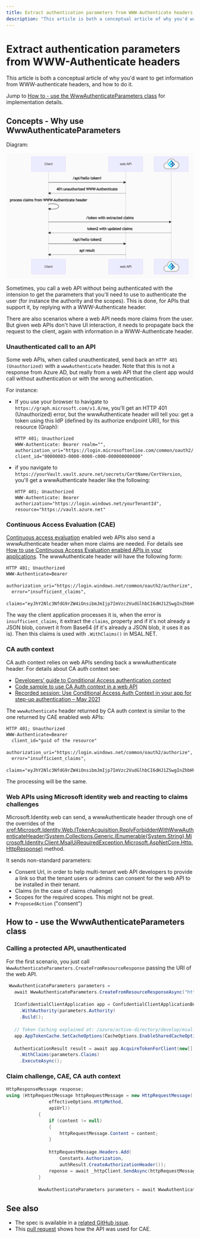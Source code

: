 ```yaml
---
title: Extract authentication parameters from WWW-Authenticate headers
description: "This article is both a conceptual article of why you'd want to get information from WWW-authenticate headers, and how to do it."
---
```


# Extract authentication parameters from WWW-Authenticate headers

This article is both a conceptual article of why you'd want to get information from WWW-authenticate headers, and how to do it.

Jump to [How to - use the WwwAuthenticateParameters class](#how-to---use-the-wwwauthenticateparameters-class) for implementation details.

## Concepts - Why use WwwAuthenticateParameters

Diagram:

![Flow between web API and a client](../media/auth-parameters-diagram.png)

Sometimes, you call a web API without being authenticated with the intension to get the parameters that you'll need to use to authenticate the user (for instance the authority and the scopes). This is done, for APIs that support it, by replying with a WWW-Authenticate header.

There are also scenarios where a web API needs more claims from the user. But given web APIs don't have UI interaction, it needs to propagate back the request to the client, again with information in a WWW-Authenticate header.

### Unauthenticated call to an API

Some web APIs, when called unauthenticated, send back an `HTTP 401 (Unauthorized)` with a `wwwAuthenticate` header. Note that this is not a response from Azure AD, but really from a web API that the client app would call without authentication or with the wrong authentication.

For instance:

- If you use your browser to havigate to `https://graph.microsoft.com/v1.0/me`, you'll get an HTTP 401 (Unauthorized) error, but the wwwAuthenticate header will tell you: get a token using this IdP (defined by its authorize endpoint URI), for this resource (Graph):

  ```text
  HTTP 401; Unauthorized
  WWW-Authenticate: Bearer realm="", authorization_uri="https://login.microsoftonline.com/common/oauth2/authorize", client_id="00000003-0000-0000-c000-000000000000"
  ```

- if you navigate to `https://yourVault.vault.azure.net/secrets/CertName/CertVersion`, you'll get a wwwAuthenticate header like the following:

  ```text
  HTTP 401; Unauthorized
  WWW-Authenticate: Bearer authorization="https://login.windows.net/yourTenantId", resource="https://vault.azure.net"
  ```

### Continuous Access Evaluation (CAE)

[Continuous access evaluation](/azure/active-directory/conditional-access/concept-continuous-access-evaluation) enabled web APIs also send a wwwAuthenticate header when more claims are needed. For details see [How to use Continuous Access Evaluation enabled APIs in your applications](/azure/active-directory/develop/app-resilience-continuous-access-evaluation). The wwwAuthenticate header will have the following form:

```text
HTTP 401; Unauthorized
WWW-Authenticate=Bearer
  authorization_uri="https://login.windows.net/common/oauth2/authorize",
  error="insufficient_claims",
  claims="eyJhY2Nlc3NfdG9rZW4iOnsibmJmIjp7ImVzc2VudGlhbCI6dHJ1ZSwgInZhbHVlIjoiMTYwNDEwNjY1MSJ9fX0="
```

The way the client application processes it is, when the error is `insufficient_claims`, it extract the `claims`, property and if it's not already a JSON blob, convert it from Base64 (if it's already a JSON blob, it uses it as is). Then this claims is used with `.WithClaims()` in MSAL.NET.

### CA auth context

CA auth context relies on web APIs sending back a wwwAuthenticate header. For details about CA auth context see:

- [Developers’ guide to Conditional Access authentication context](/azure/active-directory/develop/developer-guide-conditional-access-authentication-context)
- [Code sample to use CA Auth context in a web API](https://github.com/Azure-Samples/ms-identity-ca-auth-context/blob/main/README.md)
- [Recorded session: Use Conditional Access Auth Context in your app for step-up authentication – May 2021](https://www.youtube.com/watch?v=_iO7CfoktTY)

The `wwwAuthenticate` header returned by CA auth context is similar to the one returned by CAE enabled web APIs:

```text
HTTP 401; Unauthorized
WWW-Authenticate=Bearer
  client_id="guid of the resource"
  authorization_uri="https://login.windows.net/common/oauth2/authorize",
  error="insufficient_claims",
  claims="eyJhY2Nlc3NfdG9rZW4iOnsibmJmIjp7ImVzc2VudGlhbCI6dHJ1ZSwgInZhbHVlIjoiMTYwNDEwNjY1MSJ9fX0="
```

The processing will be the same.

### Web APIs using Microsoft identity web and reacting to claims challenges

Microsoft.Identity.web can send, a wwwAuthenticate header through one of the overrides of the <xref:Microsoft.Identity.Web.ITokenAcquisition.ReplyForbiddenWithWwwAuthenticateHeader(System.Collections.Generic.IEnumerable{System.String},Microsoft.Identity.Client.MsalUiRequiredException,Microsoft.AspNetCore.Http.HttpResponse)> method.

It sends non-standard parameters:

- Consent Url, in order to help multi-tenant web API developers to provide a link so that the tenant users or admins can consent for the web API to be installed in their tenant.
- Claims (in the case of claims challenge)
- Scopes for the required scopes. This might not be great.
- `ProposedAction` ("consent")

## How to - use the WwwAuthenticateParameters class

### Calling a protected API, unauthenticated

For the first scenario, you just call `WwwAuthenticateParameters.CreateFromResourceResponse` passing the URI of the web API.

```csharp
 WwwAuthenticateParameters parameters = 
   await WwwAuthenticateParameters.CreateFromResourceResponseAsync("https://yourVault.vault.azure.net/secrets/secret/version");

   IConfidentialClientApplication app = ConfidentialClientApplicationBuilder.Create(clientId)
     .WithAuthority(parameters.Authority)     
     .Build();

   // Token Caching explained at: /azure/active-directory/develop/msal-net-token-cache-serialization
   app.AppTokenCache.SetCacheOptions(CacheOptions.EnableSharedCacheOptions);

   AuthenticationResult result = await app.AcquireTokenForClient(new[] {"you_should_know_the_scope_in_advance")
     .WithClaims(parameters.Claims)
     .ExecuteAsync();
```

### Claim challenge, CAE, CA auth context

```csharp
HttpResponseMessage response;
using (HttpRequestMessage httpRequestMessage = new HttpRequestMessage(
                effectiveOptions.HttpMethod,
                apiUrl))
            {
                if (content != null)
                {
                    httpRequestMessage.Content = content;
                }

                httpRequestMessage.Headers.Add(
                    Constants.Authorization,
                    authResult.CreateAuthorizationHeader());
                reponse = await _httpClient.SendAsync(httpRequestMessage).ConfigureAwait(false);
            }

            WwwAuthenticateParameters parameters = await WwwAuthenticateParameters.CreateFromResourceResponse(response );
```

## See also

- The spec is available in a [related GitHub issue](https://github.com/AzureAD/microsoft-authentication-library-for-dotnet/issues/2679).
- This [pull request](https://github.com/Azure-Samples/active-directory-aspnetcore-webapp-openidconnect-v2/pull/512) shows how the API was used for CAE.
